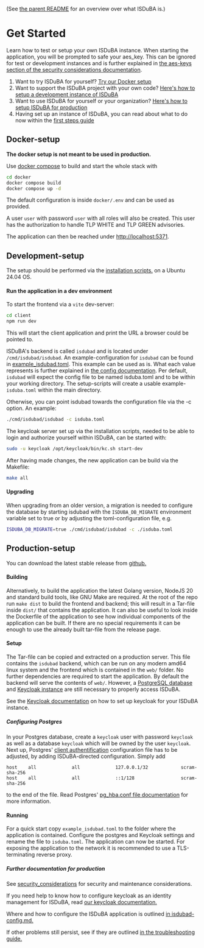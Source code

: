 <!--
 This file is Free Software under the Apache-2.0 License
 without warranty, see README.md and LICENSES/Apache-2.0.txt for details.

 SPDX-License-Identifier: Apache-2.0

 SPDX-FileCopyrightText: 2025 German Federal Office for Information Security (BSI) <https://www.bsi.bund.de>
 Software-Engineering: 2025 Intevation GmbH <https://intevation.de>
-->

(See [the parent README](../README.md) for an overview over what ISDuBA is.)

# Get Started

Learn how to test or setup your own ISDuBA instance.
When starting the application, you will be prompted to safe your aes_key. This can be ignored for test or development instances and is further explained in [the aes-keys section of the security considerations documentation](./security_considerations.md#aes-keys).

 1. Want to try ISDuBA for yourself? [Try our Docker setup](#docker-setup)
 2. Want to support the ISDuBA project with your own code? [Here's how to setup a development instance of ISDuBA](#development-setup)
 3. Want to use ISDuBA for yourself or your organization? [Here's how to setup ISDuBA for production](#production-setup)
 4. Having set up an instance of ISDuBA, you can read about what to do now within the [first steps guide](./first_steps.md)


## Docker-setup

**The docker setup is not meant to be used in production.**

Use [docker compose](https://docs.docker.com/compose/install/) to build and start the whole stack with

```bash
cd docker
docker compose build
docker compose up -d
```

The default configuration is inside `docker/.env` and can be used as provided.

A user `user` with password `user` with all roles will also be created. This user has
the authorization to handle TLP WHITE and TLP GREEN advisories.

The application can then be reached under <http://localhost:5371>.

## Development-setup

The setup should be performed via the [installation scripts.](./scripts/README.md) on a Ubuntu 24.04 OS.


#### Run the application in a dev environment

To start the frontend via a `vite` dev-server:

```bash
cd client
npm run dev
```

This will start the client application and
print the URL a browser could be pointed to.

ISDuBA's backend is called `isdubad` and is located under `/cmd/isdubad/isdubad`.
An example-configuration for `isdubad` can be found in [example_isdubad.toml](./example_isdubad.toml). This example can be used as is. What each value represents is further 
explained in [the config documentation](isdubad-config.md). Per default, `isdubad` will
expect the config file to be named isduba.toml and to be within your working directory. The setup-scripts will create a usable example-`isduba.toml` within the main directory.

Otherwise, you can point isdubad towards the configuration file via the -c option. An example:

```bash
./cmd/isdubad/isdubad -c isduba.toml
```

The keycloak server set up via the installation scripts, needed to be able to login and authorize yourself within ISDuBA, can be started with: 
```bash
sudo -u keycloak /opt/keycloak/bin/kc.sh start-dev
```

After having made changes, the new application can be build via the Makefile:

```sh
make all
```

#### Upgrading
When upgrading from an older version, a migration is needed to 
configure the database by starting isdubad with the 
`ISDUBA_DB_MIGRATE` environment variable set to true or
by adjusting the toml-configuration file, e.g.

<!-- MARKDOWN-AUTO-DOCS:START (CODE:src=../docs/scripts/setup.sh&lines=53-53) -->
<!-- The below code snippet is automatically added from ../docs/scripts/setup.sh -->
```sh
ISDUBA_DB_MIGRATE=true ./cmd/isdubad/isdubad -c ./isduba.toml
```
<!-- MARKDOWN-AUTO-DOCS:END -->

## Production-setup

You can download the latest stable release from [github.](https://github.com/ISDuBA/ISDuBA/releases/)

#### Building

Alternatively, to build the application the latest Golang version, NodeJS 20 and standard build
tools, like GNU Make are required. At the root of the repo run `make dist` to
build the frontend and backend; this will result in a Tar-file inside `dist/`
that contains the application. It can also be useful to look inside the
Dockerfile of the application to see how individual components of the
application can be built. If there are no special requirements it can be
enough to use the already built tar-file from the release page.

#### Setup

The Tar-file can be copied and extracted on a production server. This file
contains the `isdubad` backend, which can be run on any modern amd64 linux
system and the frontend which is contained in the `web/` folder. No further
dependencies are required to start the application. By default the backend will
serve the contents of `web/`. However, a [PostgreSQL database](#configuring-postgres) and [Keycloak instance](./keycloak.md) are still necessary to properly access ISDuBA.

See the [Keycloak documentation](./keycloak.md) on how to set up keycloak for your ISDuBA instance.

##### Configuring Postgres
 In your Postgres database, create a `keycloak` user with password `keycloak` as well as a database `keycloak` which will be owned by the user `keycloak`. Next up, Postgres' [client authentification](https://www.postgresql.org/docs/current/auth-pg-hba-conf.html) configuration file has to be adjusted, by adding ISDuBA-directed configuration. Simply add
 
```
host    all             all             127.0.0.1/32            scram-sha-256
host    all             all             ::1/128                 scram-sha-256
```

to the end of the file. Read Postgres' [pg_hba.conf file documentation](https://www.postgresql.org/docs/current/auth-pg-hba-conf.html) for more information.

#### Running

For a quick start copy `example_isdubad.toml` to the
folder where the application is contained. Configure the postgres and Keycloak
settings and rename the file to `isduba.toml`. The application can now be
started. For exposing the application to the network it is recommended to use
a TLS-terminating reverse proxy.

##### Further documentation for production

See [security_considerations](./security_considerations.md) for security and maintenance considerations.

If you need help to know how to configure keycloak as an identity management for ISDuBA, read [our keycloak documentation.](./keycloak.md)

Where and how to configure the ISDuBA application is outlined [in isdubad-config.md.](./isdubad-config.md)

If other problems still persist, see if they are outlined [in the troubleshooting guide.](./troubleshooting.md)

